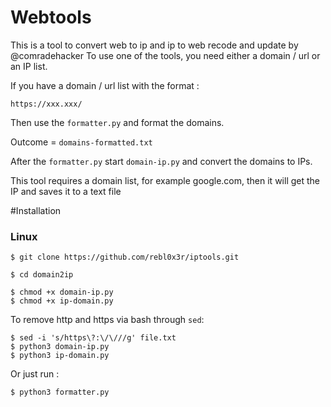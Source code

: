 # Webtools
This is a tool to convert web to ip and ip to web recode and update by @comradehacker 
To use one of the tools, you need either a domain / url or an IP list.
  
  If you have a domain / url list with the format :
  
  ```https://xxx.xxx/```
  
  Then use the ```formatter.py``` and format the domains. 
  
  Outcome = ```domains-formatted.txt```
  
  After the ```formatter.py``` start ```domain-ip.py``` and convert the domains to IPs.
  
  This tool requires a domain list, for example google.com, then it will get the IP and saves it to a text file

  
  #Installation

  <h3>Linux</h3>
  
  ```
  $ git clone https://github.com/rebl0x3r/iptools.git
  
  $ cd domain2ip

  $ chmod +x domain-ip.py
  $ chmod +x ip-domain.py
  ```
  To remove http and https via bash through ```sed```:
  ```
  $ sed -i 's/https\?:\/\///g' file.txt 
  $ python3 domain-ip.py
  $ python3 ip-domain.py
  ```
  Or just run :
  ```
  $ python3 formatter.py
   
  
  
